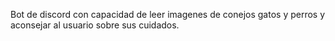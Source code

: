 Bot de discord con capacidad de leer imagenes de conejos gatos y perros y aconsejar al usuario sobre sus cuidados.
